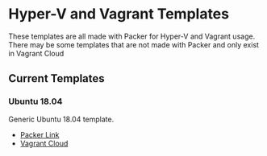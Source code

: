 # Hyper-V and Vagrant Templates

These templates are all made with Packer for Hyper-V and Vagrant usage. There may be some templates that are not made with Packer and only exist in Vagrant Cloud

## Current Templates

### Ubuntu 18.04

Generic Ubuntu 18.04 template.

- [Packer Link](https://github.com/iamaleks/hyperv-packer-vagrant-templates/tree/master/Ubuntu-18.04-Packer)
- [Vagrant Cloud](https://app.vagrantup.com/iamaleks/boxes/Ubuntu-18.04)
